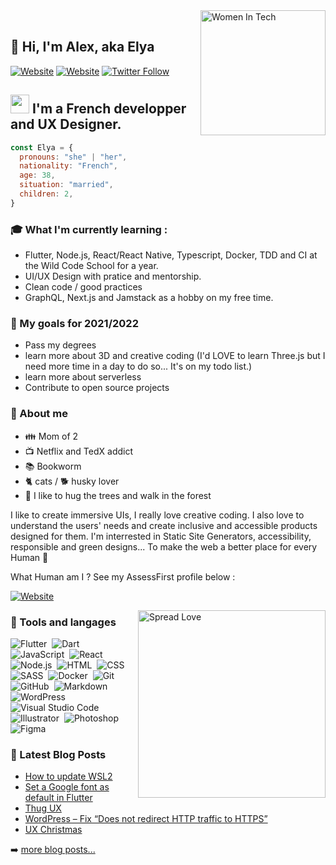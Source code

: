 <img align="right" width=200px alt="Women In Tech" src="https://media.giphy.com/media/1YbB4e1vZ1IUekJ0pr/giphy.gif" />
<br/>

<p align=left>

##  :wave: Hi, I'm Alex, aka Elya
[![Website](https://img.shields.io/website?label=Joyful-Code.com&color=80009A&style=flat&url=https://joyful-code.com)](https://joyful-code.com)
[![Website](https://img.shields.io/website?label=Ajna-Design.fr&color=FA6607&style=flat&url=https://joyful-code.com)](https://ajna-design.fr)
[![Twitter Follow](https://img.shields.io/twitter/follow/joyful_Code?color=6607FA&logo=twitter&style=flat)](https://twitter.com/intent/follow?original_referer=https%3A%2F%2Fgithub.com%2Fjoyful_code&screen_name=joyful_code)
</p>

## <img src="https://media.giphy.com/media/ObNTw8Uzwy6KQ/giphy.gif" width="30px"> I'm a French developper and UX Designer.

```javascript
const Elya = {
  pronouns: "she" | "her",
  nationality: "French",
  age: 38,
  situation: "married",
  children: 2,
}
```

### :mortar_board: What I'm currently learning :
- Flutter, Node.js, React/React Native, Typescript, Docker, TDD and CI at the Wild Code School for a year.
- UI/UX Design with pratice and mentorship.
- Clean code / good practices
- GraphQL, Next.js and Jamstack as a hobby on my free time.

### :muscle: My goals for 2021/2022
- Pass my degrees
- learn more about 3D and creative coding (I'd LOVE to learn Three.js but I need more time in a day to do so... It's on my todo list.)
- learn more about serverless
- Contribute to open source projects

<p align=left>
  
### :grimacing: About me
- :family: Mom of 2
- :tv: Netflix and TedX addict
- :books: Bookworm
- :cat2: cats / :dog2: husky lover
- :deciduous_tree: I like to hug the trees and walk in the forest

I like to create immersive UIs, I really love creative coding. I also love to understand the users' needs and create inclusive and accessible products designed for them.
I'm interrested in Static Site Generators, accessibility, responsible and green designs... To make the web a better place for every Human :green_heart:

What Human am I ? See my AssessFirst profile below :

[![Website](https://img.shields.io/website?label=AssessFirst&color=FA6607&style=flat&url=https://app.assessfirst.com/_/profile/iqf5emld-elya-a-palma)](https://app.assessfirst.com/_/profile/iqf5emld-elya-a-palma)
</p>

<img align="right" width=300px alt="Spread Love" src="https://media.giphy.com/media/RM0Csu9TY1yqyyqvwR/giphy.gif" />

### :wrench: Tools and langages
![Flutter](https://img.shields.io/badge/-Flutter-05122A?style=flat&logo=flutter&logoColor=1572B6)&nbsp;
![Dart](https://img.shields.io/badge/-Dart-05122A?style=flat&logo=dart&logoColor=1572B6)&nbsp;
![JavaScript](https://img.shields.io/badge/-JavaScript-05122A?style=flat&logo=javascript)&nbsp;
![React](https://img.shields.io/badge/-React-05122A?style=flat&logo=react)&nbsp;
![Node.js](https://img.shields.io/badge/-Node.js-05122A?style=flat&logo=node.js)&nbsp;
![HTML](https://img.shields.io/badge/-HTML5-05122A?style=flat&logo=HTML5)&nbsp;
![CSS](https://img.shields.io/badge/-CSS3-05122A?style=flat&logo=CSS3&logoColor=1572B6)&nbsp;
![SASS](https://img.shields.io/badge/-Sass-05122A?style=flat&logo=sass)&nbsp;
![Docker](https://img.shields.io/badge/-Docker-05122A?style=flat&logo=docker)&nbsp;
![Git](https://img.shields.io/badge/-Git-05122A?style=flat&logo=git)&nbsp;
![GitHub](https://img.shields.io/badge/-GitHub-05122A?style=flat&logo=github)&nbsp;
![Markdown](https://img.shields.io/badge/-Markdown-05122A?style=flat&logo=markdown)&nbsp;
![WordPress](https://img.shields.io/badge/-WordPress-05122A?style=flat&logo=wordpress)&nbsp;
![Visual Studio Code](https://img.shields.io/badge/-Visual%20Studio%20Code-05122A?style=flat&logo=visual-studio-code&logoColor=007ACC)&nbsp;
![Illustrator](https://img.shields.io/badge/-Illustrator-05122A?style=flat&logo=adobe-illustrator)&nbsp;
![Photoshop](https://img.shields.io/badge/-Photoshop-05122A?style=flat&logo=adobe-photoshop)&nbsp;
![Figma](https://img.shields.io/badge/-Figma-05122A?style=flat&logo=figma)

### :newspaper: Latest Blog Posts
<!-- BLOG-POST-LIST:START -->
- [How to update WSL2](https://joyful-code.com/how-to-update-wsl2/)
- [Set a Google font as default in Flutter](https://joyful-code.com/set-a-google-font-as-default-in-flutter/)
- [Thug UX](https://joyful-code.com/thug-ux/)
- [WordPress – Fix “Does not redirect HTTP traffic to HTTPS”](https://joyful-code.com/wordpress-fix-does-not-redirect-http-traffic-to-https/)
- [UX Christmas](https://joyful-code.com/ux-christmas/)
<!-- BLOG-POST-LIST:END -->

➡️ [more blog posts...](https://joyful-code.com)
